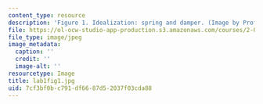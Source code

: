 ```yaml
---
content_type: resource
description: 'Figure 1. Idealization: spring and damper. (Image by Prof. Trumper.)'
file: https://ol-ocw-studio-app-production.s3.amazonaws.com/courses/2-003-modeling-dynamics-and-control-i-spring-2005/7cf3bf0bc791df6687d52037f03cda88_lab1fig1.jpg
file_type: image/jpeg
image_metadata:
  caption: ''
  credit: ''
  image-alt: ''
resourcetype: Image
title: lab1fig1.jpg
uid: 7cf3bf0b-c791-df66-87d5-2037f03cda88
---
```

